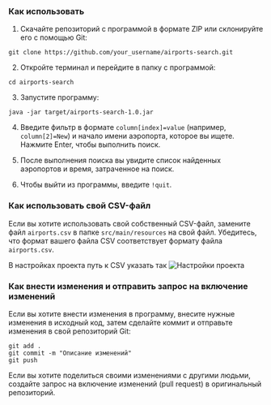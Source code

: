 ### Как использовать

1. Скачайте репозиторий с программой в формате ZIP или склонируйте его с помощью Git:

```
git clone https://github.com/your_username/airports-search.git
```

2. Откройте терминал и перейдите в папку с программой:

```
cd airports-search
```

3. Запустите программу:

```
java -jar target/airports-search-1.0.jar
```

4. Введите фильтр в формате `column[index]=value` (например, `column[2]=New`) и начало имени аэропорта, которое вы ищете. Нажмите Enter, чтобы выполнить поиск.

5. После выполнения поиска вы увидите список найденных аэропортов и время, затраченное на поиск.

6. Чтобы выйти из программы, введите `!quit`.



### Как использовать свой CSV-файл

Если вы хотите использовать свой собственный CSV-файл, замените файл `airports.csv` в папке `src/main/resources` на свой файл. Убедитесь, что формат вашего файла CSV соответствует формату файла `airports.csv`.

В настройках проекта путь к CSV указать так 
![Настройки проекта](https://github.com/alexkasuka/AirportSearch/blob/master/idea.jpg)

### Как внести изменения и отправить запрос на включение изменений

Если вы хотите внести изменения в программу, внесите нужные изменения в исходный код, затем сделайте коммит и отправьте изменения в свой репозиторий Git:

```
git add .
git commit -m "Описание изменений"
git push
```

Если вы хотите поделиться своими изменениями с другими людьми, создайте запрос на включение изменений (pull request) в оригинальный репозиторий.
